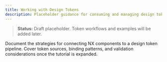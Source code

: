 ```yaml
---
title: Working with Design Tokens
description: Placeholder guidance for consuming and managing design tokens in NX.
---
```


> **Status:** Draft placeholder. Token workflows and examples will be added later.

Document the strategies for connecting NX components to a design token pipeline. Cover token sources, binding patterns, and validation considerations once the tutorial is expanded.
